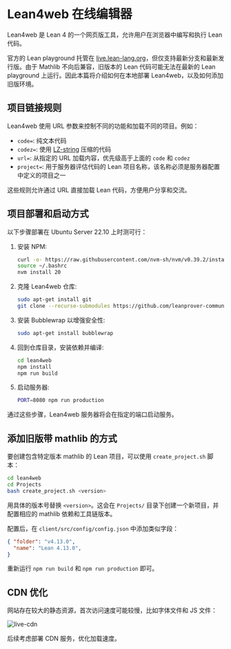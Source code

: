 # Lean4web 在线编辑器

Lean4web 是 Lean 4 的一个网页版工具，允许用户在浏览器中编写和执行 Lean 代码。

官方的 Lean playground 托管在 [live.lean-lang.org](https://live.lean-lang.org)，但仅支持最新分支和最新发行版。由于 Mathlib 不向后兼容，旧版本的 Lean 代码可能无法在最新的 Lean playground 上运行。因此本篇将介绍如何在本地部署 Lean4web，以及如何添加旧版环境。

## 项目链接规则

Lean4web 使用 URL 参数来控制不同的功能和加载不同的项目。例如：

- `code=`: 纯文本代码
- `codez=`: 使用 [LZ-string](https://www.npmjs.com/package/lz-string) 压缩的代码
- `url=`: 从指定的 URL 加载内容，优先级高于上面的 `code` 和 `codez`
- `project=`: 用于服务器评估代码的 Lean 项目名称，该名称必须是服务器配置中定义的项目之一

这些规则允许通过 URL 直接加载 Lean 代码，方便用户分享和交流。

## 项目部署和启动方式

以下步骤部署在 Ubuntu Server 22.10 上时测可行：

1. 安装 NPM:
   ```bash
   curl -o- https://raw.githubusercontent.com/nvm-sh/nvm/v0.39.2/install.sh | bash
   source ~/.bashrc
   nvm install 20
   ```

2. 克隆 Lean4web 仓库:
   ```bash
   sudo apt-get install git
   git clone --recurse-submodules https://github.com/leanprover-community/lean4web.git
   ```

3. 安装 Bubblewrap 以增强安全性:
   ```bash
   sudo apt-get install bubblewrap
   ```

4. 回到仓库目录，安装依赖并编译:
   ```bash
   cd lean4web
   npm install
   npm run build
   ```

5. 启动服务器:
   ```bash
   PORT=8080 npm run production
   ```

通过这些步骤，Lean4web 服务器将会在指定的端口启动服务。

## 添加旧版带 mathlib 的方式

要创建包含特定版本 mathlib 的 Lean 项目，可以使用 `create_project.sh` 脚本：

```bash
cd lean4web
cd Projects
bash create_project.sh <version>
```

用具体的版本号替换 `<version>`。这会在 `Projects/` 目录下创建一个新项目，并配置相应的 mathlib 依赖和工具链版本。

配置后，在 `client/src/config/config.json` 中添加类似字段：

```json
{ "folder": "v4.13.0",
  "name": "Lean 4.13.0",
}
```

重新运行 `npm run build` 和 `npm run production` 即可。

## CDN 优化

网站存在较大的静态资源，首次访问速度可能较慢，比如字体文件和 JS 文件：

![live-cdn](https://qiniu.wzhecnu.cn/FileBed/source/live-cdn.png)

后续考虑部署 CDN 服务，优化加载速度。